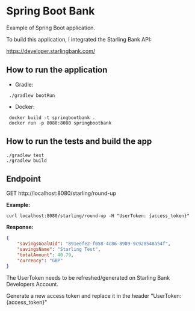 # Spring Boot Bank #

Example of Spring Boot application. 

To build this application, I integrated the Starling Bank API:

https://developer.starlingbank.com/

## How to run the application ##

- Gradle:

```
 ./gradlew bootRun
 ```

 - Docker:

```
 docker build -t springbootbank .
 docker run -p 8080:8080 springbootbank
 ```

 ## How to run the tests and build the app ##

```
./gradlew test
./gradlew build
```

## Endpoint ##

GET http://localhost:8080/starling/round-up

**Example:**

```curl localhost:8080/starling/round-up -H "UserToken: {access_token}"```

**Response:**

```json
{
    "savingsGoalUid": "891eefe2-f058-4c86-8989-9c928548a54f",
    "savingsName": "Starling Test",
    "totalAmount": 40.79,
    "currency": "GBP"
}
```

The UserToken needs to be refreshed/generated on Starling Bank Developers Account.

Generate a new access token and replace it in the header "UserToken: {access_token}"
